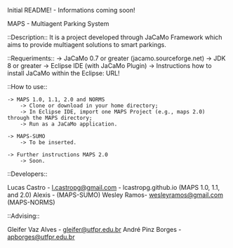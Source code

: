 Initial README! - Informations coming soon!

MAPS - Multiagent Parking System

::Description::
It is a project developed through JaCaMo Framework which aims to provide multiagent solutions to smart parkings.


::Requeriments::
	-> JaCaMo 0.7 or greater (jacamo.sourceforge.net)
	-> JDK 8 or greater
	-> Eclipse IDE (with JaCaMo Plugin)
	-> Instructions how to install JaCaMo within the Eclipse: URL!

::How to use::
	
	-> MAPS 1.0, 1.1, 2.0 and NORMS
		-> Clone or download in your home directory;
		-> In Eclipse IDE, import one MAPS Project (e.g., maps 2.0) through the MAPS directory;
		-> Run as a JaCaMo application.

	-> MAPS-SUMO
		-> To be inserted.

	-> Further instructions MAPS 2.0
		-> Soon.


::Developers::

Lucas Castro - l.castropg@gmail.com - lcastropg.github.io (MAPS 1.0, 1.1, and 2.0) 
Alexis - (MAPS-SUMO)
Wesley Ramos- wesleyramos@gmail.com (MAPS-NORMS)

::Advising::

Gleifer Vaz Alves - gleifer@utfpr.edu.br
André Pinz Borges - apborges@utfpr.edu.br



